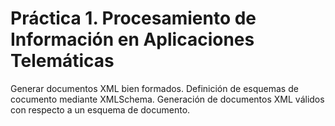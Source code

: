 # Práctica 1. Procesamiento de Información en Aplicaciones Telemáticas
Generar documentos XML bien formados.
Definición de esquemas de cocumento mediante XMLSchema.
Generación de documentos XML válidos con respecto a un esquema de documento.
